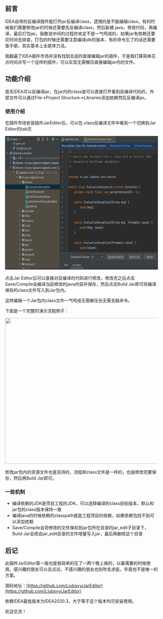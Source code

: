 ## 前言
IDEA自带的反编译插件能打开jar反编译class，遗憾的是不能编辑class，有的时候我们需要修改jar的时候还需要先反编译class，然后新建.java，修改代码，再编译，最后打包jar。我敢说中间的过程你肯定不是一气呵成的，如果jar有依赖还要花时间去排查，打包的时候还需要注意编译jdk的版本，有的命令忘了的话还需要查手册，其实基本上全是体力活。

我翻遍了IDEA插件市场并没有找到合适的直接编辑jar的插件，于是我打算简单花点时间点写一个这样的插件，可以实现无需解压直接编辑jar内的文件。


## 功能介绍
首先IDEA可以反编译jar，在jar内的class是可以直接打开看到反编译代码的，外部文件可以通过File->Project Structure->Libraries添加依赖然后反编译jar。

### 使用介绍
在插件市场安装插件JarEditor后，可以在.class反编译文件中看到一个切换到Jar Editor的tab页

<img src="./img/JarEditor_main.png" width="680" height="440" />

点击Jar Editor后可以直接对反编译的代码进行修改，修改完之后点击Save/Compile会编译当前修改的java内容并保存，然后点击Build Jar即可将编译保存的class文件写入到Jar包内。

这样编辑一个Jar包内class文件一气呵成无需解压也无需去敲命令。

下面是一个完整的演示流程例子：

<img src="./img/JarEditor_example.gif" width="800" height="480" />


修改jar包内的资源文件也是支持的，流程和class文件是一样的，也是修改完要保存，然后再Build Jar即可。


### 一些机制
- 编译依赖的JDK是项目工程的JDK，可以选择编译的class目标版本，默认和jar包的class版本保持一致
- 编译java的时候依赖的classpath就是工程项目的依赖，如果依赖包找不到可以添加依赖
- Save/Compile会将修改的文件保存到jar包所在目录的jar_edit子目录下，Build Jar会把会jar_edit目录的文件增量写入jar，最后再删除这个目录
  
## 后记
此插件JarEditor第一版也是我简单的花了一两个晚上做的，以备需要的时候使用，感兴趣的朋友可以去试试，不感兴趣的朋友也别吹毛求疵，毕竟也不是唯一的方案。

源码地址：[https://github.com/Liubsyy/JarEditor](https://github.com/Liubsyy/JarEditor)

依赖IDEA最低版本为IDEA2020.3，大于等于这个版本均可安装使用。

欢迎交流！


